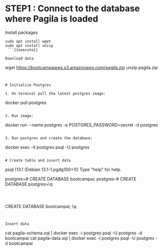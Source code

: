 # STEP1 : Connect to the database where Pagila is loaded

Install packages
```
sudo apt install wget
sudo apt install unzip
 ```{{execute}}

Download data
```
wget https://bootcampaiaws.s3.amazonaws.com/pagila.zip
unzip pagila.zip
```{{execute}}


# Initialize Postgres

1. On terminal pull the latest postgres image:

```
docker pull postgres
```{{execute}}

2. Run image:
```
docker run --name postgres -e POSTGRES_PASSWORD=secret -d postgres
```{{execute}}

3. Run postgres and create the database:
```
docker exec -it postgres psql -U postgres
```{{execute}}

# Create table and insert data

```
psql (13.1 (Debian 13.1-1.pgdg100+1))
Type "help" for help.

postgres=# CREATE DATABASE bootcampai;
postgres-# CREATE DATABASE
postgres=\q
```



```
CREATE DATABASE bootcampai;
\q
```{{execute}}


Insert data
```
cat pagila-schema.sql | docker exec -i postgres psql -U postgres -d bootcampai
cat pagila-data.sql | docker exec -i postgres psql -U postgres -d bootcampai
```{{execute}}

